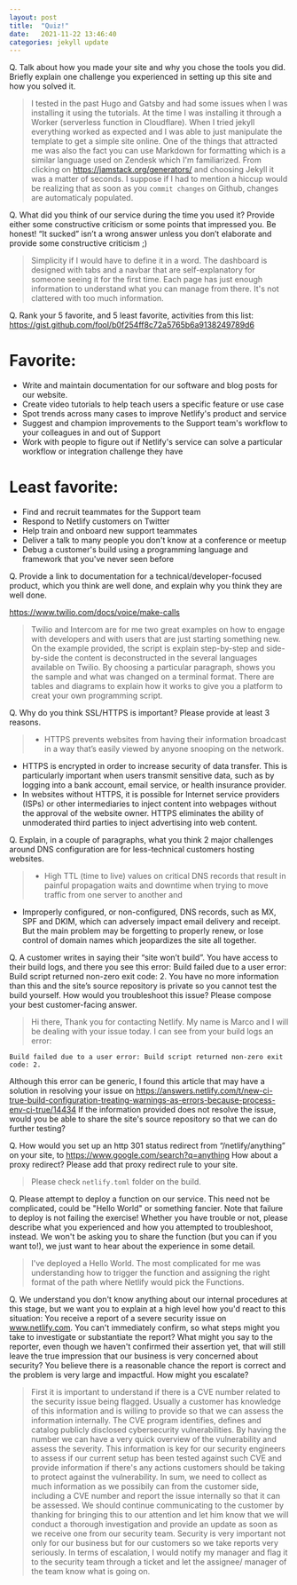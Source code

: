 ```yaml
---
layout: post
title:  "Quiz!"
date:   2021-11-22 13:46:40
categories: jekyll update
---
```


Q. Talk about how you made your site and why you chose the tools you did. Briefly explain one challenge you experienced in setting up this site and how you solved it.

> I tested in the past Hugo and Gatsby and had some issues when I was installing it using the tutorials. At the time I was installing it through a Worker (serverless function in Cloudflare). When I tried jekyll everything worked as expected and I was able to just manipulate the template to get a simple site online. One of the things that attracted me was also the fact you can use Markdown for formatting which is a similar language used on Zendesk which I'm familiarized. From clicking on https://jamstack.org/generators/ and choosing Jekyll it was a matter of seconds. I suppose if I had to mention a hiccup would be realizing that as soon as you `commit changes` on Github, changes are automaticaly populated.

Q. What did you think of our service during the time you used it? Provide either some constructive criticism or some points that impressed you. Be honest! “It sucked” isn’t a wrong answer unless you don’t elaborate and provide some constructive criticism ;)

> Simplicity if I would have to define it in a word. The dashboard is designed with tabs and a navbar that are self-explanatory for someone seeing it for the first time. Each page has just enough information to understand what you can manage from there. It's not clattered with too much information.

Q. Rank your 5 favorite, and 5 least favorite, activities from this list: https://gist.github.com/fool/b0f254ff8c72a5765b6a9138249789d6

>
# Favorite:
* Write and maintain documentation for our software and blog posts for our website.
* Create video tutorials to help teach users a specific feature or use case
* Spot trends across many cases to improve Netlify's product and service
* Suggest and champion improvements to the Support team's workflow to your colleagues in and out of Support
* Work with people to figure out if Netlify's service can solve a particular workflow or integration challenge they have

>
# Least favorite:
* Find and recruit teammates for the Support team
* Respond to Netlify customers on Twitter
* Help train and onboard new support teammates
* Deliver a talk to many people you don't know at a conference or meetup
* Debug a customer's build using a programming language and framework that you've never seen before

Q.  Provide a link to documentation for a technical/developer-focused product, which you think are well done, and explain why you think they are well done.

https://www.twilio.com/docs/voice/make-calls

> Twilio and Intercom are for me two great examples on how to engage with developers and with users that are just starting something new. On the example provided, the script is explain step-by-step and side-by-side the content is deconstructed in the several languages available on Twilio. By choosing a particular paragraph, shows you the sample and what was changed on a terminal format. There are tables and diagrams to explain how it works to give you a platform to creat your own programming script.

Q. Why do you think SSL/HTTPS is important? Please provide at least 3 reasons.

> * HTTPS prevents websites from having their information broadcast in a way that’s easily viewed by anyone snooping on the network.
* HTTPS is encrypted in order to increase security of data transfer. This is particularly important when users transmit sensitive data, such as by logging into a bank account, email service, or health insurance provider.
* In websites without HTTPS, it is possible for Internet service providers (ISPs) or other intermediaries to inject content into webpages without the approval of the website owner. HTTPS eliminates the ability of unmoderated third parties to inject advertising into web content.

Q. Explain, in a couple of paragraphs, what you think 2 major challenges around DNS configuration are for less-technical customers hosting websites.

> * High TTL (time to live) values on critical DNS records that result in painful propagation waits and downtime when trying to move traffic from one server to another and
* Improperly configured, or non-configured, DNS records, such as MX, SPF and DKIM, which can adversely impact email delivery and receipt.
But the main problem may be forgetting to properly renew, or lose control of domain names which jeopardizes the site all together.

Q. A customer writes in saying their “site won’t build”. You have access to their build logs, and there you see this error: Build failed due to a user error: Build script returned non-zero exit code: 2. You have no more information than this and the site’s source repository is private so you cannot test the build yourself. How would you troubleshoot this issue? Please compose your best customer-facing answer.

> Hi there,
Thank you for contacting Netlify. My name is Marco and I will be dealing with your issue today.
I can see from your build logs an error:
```
Build failed due to a user error: Build script returned non-zero exit code: 2.
```
Although this error can be generic, I found this article that may have a solution in resolving your issue on https://answers.netlify.com/t/new-ci-true-build-configuration-treating-warnings-as-errors-because-process-env-ci-true/14434
If the information provided does not resolve the issue, would you be able to share the site's source repository so that we can do further testing?

Q. How would you set up an http 301 status redirect from “/netlify/anything” on your site, to https://www.google.com/search?q=anything How about a proxy redirect? Please add that proxy redirect rule to your site.

> Please check `netlify.toml` folder on the build.

Q. Please attempt to deploy a function on our service. This need not be complicated, could be "Hello World" or something fancier. Note that failure to deploy is not failing the exercise! Whether you have trouble or not, please describe what you experienced and how you attempted to troubleshoot, instead. We won't be asking you to share the function (but you can if you want to!), we just want to hear about the experience in some detail.

> I've deployed a Hello World. The most complicated for me was understanding how to trigger the function and assigning the right format of the path where Netlify would pick the Functions.

Q. We understand you don't know anything about our internal procedures at this stage, but we want you to explain at a high level how you'd react to this situation: You receive a report of a severe security issue on www.netlify.com. You can't immediately confirm, so what steps might you take to investigate or substantiate the report? What might you say to the reporter, even though we haven't confirmed their assertion yet, that will still leave the true impression that our business is very concerned about security? You believe there is a reasonable chance the report is correct and the problem is very large and impactful. How might you escalate?

> First it is important to understand if there is a CVE number related to the security issue being flagged. Usually a customer has knowledge of this information and is willing to provide so that we can assess the information internally. The CVE program identifies, defines and catalog publicly disclosed cybersecurity vulnerabilities. By having the number we can have a very quick overview of the vulnerability and assess the severity. This information is key for our  security engineers to assess if our current setup has been tested against such CVE and provide information if there's any actions customers should be taking to protect against the vulnerability. In sum, we need to collect as much information as we possibily can from the customer side, including a CVE number and report the issue internally so that it can be assessed. We should continue communicating to the customer by thanking for bringing this to our attention and let him know that we will conduct a thorough investigation and provide an update as soon as we receive one from our security team. Security is very important not only for our business but for our customers so we take reports very seriously. In terms of escalation, I would notify my manager and flag it to the security team through a ticket and let the assignee/ manager of the team know what is going on.
